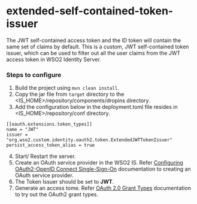 # extended-self-contained-token-issuer

The JWT self-contained access token and the ID token will contain the same set of claims by default. This is a custom, JWT self-contained token issuer, which can be used to filter out all the user claims from the JWT access token in WSO2 Identity Server.

### Steps to configure
1. Build the project using `mvn clean install`.
2. Copy the jar file from `target` directory to the <IS_HOME>/repository/components/dropins directory.
3. Add the configuration below in the deployment.toml file resides in <IS_HOME>/repository/conf directory.
```
[[oauth.extensions.token_types]]
name = "JWT"
issuer = "org.wso2.custom.identity.oauth2.token.ExtendedJWTTokenIssuer"
persist_access_token_alias = true
```
4. Start/ Restart the server.
5. Create an OAuth service provider in the WSO2 IS. Refer [Configuring OAuth2-OpenID Connect Single-Sign-On](https://is.docs.wso2.com/en/5.10.0/learn/configuring-oauth2-openid-connect-single-sign-on/) documentation to creating an OAuth service provider.
6. The Token Issuer should be set to **JWT**. 
7. Generate an access tome. Refer [OAuth 2.0 Grant Types](https://is.docs.wso2.com/en/5.10.0/learn/oauth-2.0-grant-types/) documentation to try out the OAuth2 grant types.
